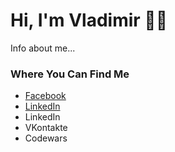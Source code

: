 <!DOCTYPE html>
<html lang="en">
<head>
    <meta charset="UTF-8">
    <meta http-equiv="X-UA-Compatible" content="IE=edge">
    <meta name="viewport" content="width=device-width, initial-scale=1.0">
</head>
<body>
    <h1>Hi, I'm Vladimir 👨‍💻</h1>
    <div>
      <p>Info about me...</p>
    </div>
    <div>
      <h3>Where You Can Find Me</h3>
      <ul>
        <li><a href="https://www.facebook.com/profile.php?id=100009911596288" target="_blank">Facebook</a></li>
        <li><a href="https://www.linkedin.com/in/vladimir-rybakov-yr2000" target="_blank">LinkedIn</a></li>
        <li>LinkedIn</li>
        <li>VKontakte</li>
        <li>Codewars</li>
     </ul> 
    </div>
</body>
</html>

